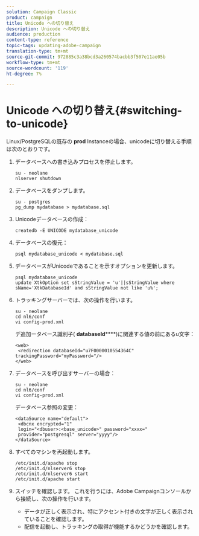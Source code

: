 ```yaml
---
solution: Campaign Classic
product: campaign
title: Unicode への切り替え
description: Unicode への切り替え
audience: production
content-type: reference
topic-tags: updating-adobe-campaign
translation-type: tm+mt
source-git-commit: 972885c3a38bcd3a260574bacbb3f507e11ae05b
workflow-type: tm+mt
source-wordcount: '119'
ht-degree: 7%

---
```



# Unicode への切り替え{#switching-to-unicode}

Linux/PostgreSQLの既存の **prod** Instanceの場合、unicodeに切り替える手順は次のとおりです。

1. データベースへの書き込みプロセスを停止します。

   ```
   su - neolane
   nlserver shutdown
   ```

1. データベースをダンプします。

   ```
   su - postgres
   pg_dump mydatabase > mydatabase.sql
   ```

1. Unicodeデータベースの作成：

   ```
   createdb -E UNICODE mydatabase_unicode
   ```

1. データベースの復元：

   ```
   psql mydatabase_unicode < mydatabase.sql
   ```

1. データベースがUnicodeであることを示すオプションを更新します。

   ```
   psql mydatabase_unicode
   update XtkOption set sStringValue = 'u'||sStringValue where sName='XtkDatabaseId' and sStringValue not like 'u%';
   ```

1. トラッキングサーバーでは、次の操作を行います。

   ```
   su - neolane
   cd nl6/conf
   vi config-prod.xml
   ```

   デ追加ータベース識別子( **databaseId******)に関連する値の前にあるu文字：

   ```
   <web>
    <redirection databaseId="u7F0000010554364C" trackingPassword="myPassword="/>
   </web>
   ```

1. データベースを呼び出すサーバーの場合：

   ```
   su - neolane
   cd nl6/conf
   vi config-prod.xml
   ```

   データベース参照の変更：

   ```
   <dataSource name="default">
    <dbcnx encrypted="1" 
    login="<dbuser>:<base_unicode>" password="xxxx="
    provider="postgresql" server="yyyy"/>
   </dataSource>
   ```

1. すべてのマシンを再起動します。

   ```
   /etc/init.d/apache stop
   /etc/init.d/nlserver6 stop
   /etc/init.d/nlserver6 start
   /etc/init.d/apache start
   ```

1. スイッチを確認します。 これを行うには、Adobe Campaignコンソールから接続し、次の操作を行います。

   * データが正しく表示され、特にアクセント付きの文字が正しく表示されていることを確認します。
   * 配信を起動し、トラッキングの取得が機能するかどうかを確認します。

